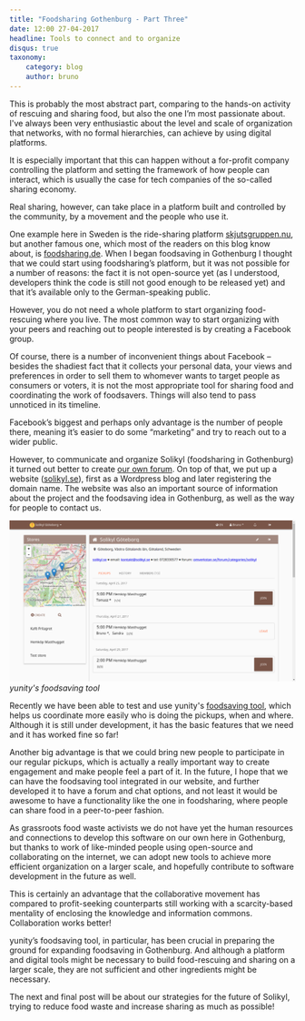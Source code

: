 ```yaml
---
title: "Foodsharing Gothenburg - Part Three"
date: 12:00 27-04-2017
headline: Tools to connect and to organize
disqus: true
taxonomy:
    category: blog
    author: bruno
---
```


This is probably the most abstract part, comparing to the hands-on activity of rescuing and sharing food, but also the one I’m most passionate about. I've always been very enthusiastic about the level and scale of organization that networks, with no formal hierarchies, can achieve by using digital platforms.

It is especially important that this can happen without a for-profit company controlling the platform and setting the framework of how people can interact, which is usually the case for tech companies of the so-called sharing economy.

Real sharing, however, can take place in a platform built and controlled by the community, by a movement and the people who use it.

One example here in Sweden is the ride-sharing platform [skjutsgruppen.nu](http://skjutsgruppen.nu/), but another famous one, which most of the readers on this blog know about, is [foodsharing.de](https://foodsharing.de/). When I began foodsaving in Gothenburg I thought that we could start using foodsharing’s platform, but it was not possible for a number of reasons: the fact it is not open-source yet (as I understood, developers think the code is still not good enough to be released yet) and that it’s available only to the German-speaking public.

However, you do not need a whole platform to start organizing food-rescuing where you live. The most common way to start organizing with your peers and reaching out to people interested is by creating a Facebook group.

Of course, there is a number of inconvenient things about Facebook – besides the shadiest fact that it collects your personal data, your views and preferences in order to sell them to whomever wants to target people as consumers or voters, it is not the most appropriate tool for sharing food and coordinating the work of foodsavers. Things will also tend to pass unnoticed in its timeline.

Facebook’s biggest and perhaps only advantage is the number of people there, meaning it’s easier to do some “marketing” and try to reach out to a wider public.

However, to communicate and organize Solikyl (foodsharing in Gothenburg) it turned out better to create [our own forum](http://omverkstan.se/forum/categories/solikyl). On top of that, we put up a website ([solikyl.se](http://solikyl.se/)), first as a Wordpress blog and later registering the domain name. The website was also an important source of information about the project and the foodsaving idea in Gothenburg, as well as the way for people to contact us.

![](fstool.png)
_yunity's foodsaving tool_

Recently we have been able to test and use yunity's [foodsaving tool](https://karrot.world), which helps us coordinate more easily who is doing the pickups, when and where. Although it is still under development, it has the basic features that we need and it has worked fine so far!

Another big advantage is that we could bring new people to participate in our regular pickups, which is actually a really important way to create engagement and make people feel a part of it. In the future, I hope that we can have the foodsaving tool integrated in our website, and further developed it to have a forum and chat options, and not least it would be awesome to have a functionality like the one in foodsharing, where people can share food in a peer-to-peer fashion.

As grassroots food waste activists we do not have yet the human resources and connections to develop this software on our own here in Gothenburg, but thanks to work of like-minded people using open-source and collaborating on the internet, we can adopt new tools to achieve more efficient organization on a larger scale, and hopefully contribute to software development in the future as well.

This is certainly an advantage that the collaborative movement has compared to profit-seeking counterparts still working with a scarcity-based mentality of enclosing the knowledge and information commons. Collaboration works better!

yunity’s foodsaving tool, in particular, has been crucial in preparing the ground for expanding foodsaving in Gothenburg. And although a platform and digital tools might be necessary to build food-rescuing and sharing on a larger scale, they are not sufficient and other ingredients might be necessary.

The next and final post will be about our strategies for the future of Solikyl, trying to reduce food waste and increase sharing as much as possible!
